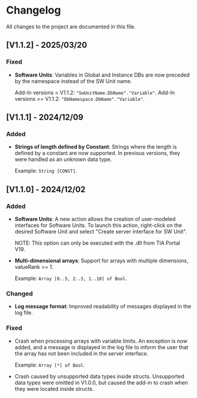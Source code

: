 # Changelog
All changes to the project are documented in this file.

## [V1.1.2] - 2025/03/20
### Fixed
- **Software Units**: Variables in Global and Instance DBs are now preceded by the namespace instead of the SW Unit name.

    Add-In versions < V1.1.2: `"SwUnitName.DbName"."Variable"`.
    Add-In versions >= V1.1.2: `"DbNamespace.DbName"."Variable"`.

## [V1.1.1] - 2024/12/09
### Added
- **Strings of length defined by Constant**: Strings where the length is defined by a constant are now supported. In previous versions, they were handled as an unknown data type.

    Example: `String [CONST]`.


## [V1.1.0] - 2024/12/02
### Added
- **Software Units**: A new action allows the creation of user-modeled interfaces for Software Units. To launch this action, right-click on the desired Software Unit and select "Create server interface for SW Unit".

    NOTE: This option can only be executed with the .dll from TIA Portal V19.
- **Multi-dimensional arrays**: Support for arrays with multiple dimensions, valueRank >= 1.

    Example: `Array [0..5, 2..3, 1..10] of Bool`.

### Changed
- **Log message format**: Improved readability of messages displayed in the log file.

### Fixed
- Crash when processing arrays with variable limits. An exception is now added, and a message is displayed in the log file to inform the user that the array has not been included in the server interface.

    Example: `Array [*] of Bool`.

- Crash caused by unsupported data types inside structs. Unsupported data types were omitted in V1.0.0, but caused the add-in to crash when they were located inside structs.